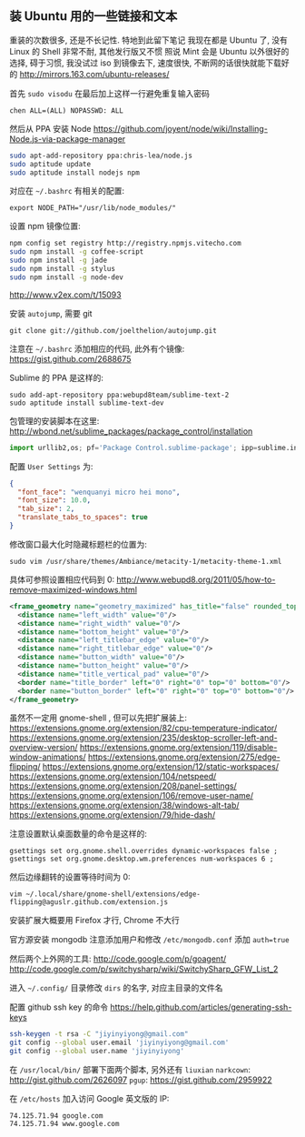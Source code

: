 
装 Ubuntu 用的一些链接和文本
------

重装的次数很多, 还是不长记性. 特地到此留下笔记
我现在都是 Ubuntu 了, 没有 Linux 的 Shell 非常不耐, 其他发行版又不惯
照说 Mint 会是 Ubuntu 以外很好的选择, 碍于习惯, 我没试过
iso 到镜像去下, 速度很快, 不断网的话很快就能下载好的
http://mirrors.163.com/ubuntu-releases/

首先 `sudo visodu` 在最后加上这样一行避免重复输入密码

```
chen ALL=(ALL) NOPASSWD: ALL
```

然后从 PPA 安装 Node
https://github.com/joyent/node/wiki/Installing-Node.js-via-package-manager

```bash
sudo apt-add-repository ppa:chris-lea/node.js
sudo aptitude update
sudo aptitude install nodejs npm
```

对应在 `~/.bashrc` 有相关的配置:

```
export NODE_PATH="/usr/lib/node_modules/"
```

设置 npm 镜像位置:

```bash
npm config set registry http://registry.npmjs.vitecho.com
sudo npm install -g coffee-script
sudo npm install -g jade
sudo npm install -g stylus
sudo npm install -g node-dev
```

http://www.v2ex.com/t/15093

安装 `autojump`, 需要 git

```
git clone git://github.com/joelthelion/autojump.git
```

注意在 `~/.bashrc` 添加相应的代码, 此外有个镜像:
https://gist.github.com/2688675

Sublime 的 PPA 是这样的:

```
sudo add-apt-repository ppa:webupd8team/sublime-text-2
sudo aptitude install sublime-text-dev
```

包管理的安装脚本在这里:
http://wbond.net/sublime_packages/package_control/installation

```python
import urllib2,os; pf='Package Control.sublime-package'; ipp=sublime.installed_packages_path(); os.makedirs(ipp) if not os.path.exists(ipp) else None; urllib2.install_opener(urllib2.build_opener(urllib2.ProxyHandler())); open(os.path.join(ipp,pf),'wb').write(urllib2.urlopen('http://sublime.wbond.net/'+pf.replace(' ','%20')).read()); print 'Please restart Sublime Text to finish installation'
```

配置 `User Settings` 为:

```json
{
  "font_face": "wenquanyi micro hei mono",
  "font_size": 10.0,
  "tab_size": 2,
  "translate_tabs_to_spaces": true
}
```

修改窗口最大化时隐藏标题栏的位置为:

```
sudo vim /usr/share/themes/Ambiance/metacity-1/metacity-theme-1.xml
```

具体可参照设置相应代码到 0:
http://www.webupd8.org/2011/05/how-to-remove-maximized-windows.html

```xml
<frame_geometry name="geometry_maximized" has_title="false" rounded_top_left="false" rounded_top_right="false" rounded_bottom_left="false" rounded_bottom_right="false">
  <distance name="left_width" value="0"/>
  <distance name="right_width" value="0"/>
  <distance name="bottom_height" value="0"/>
  <distance name="left_titlebar_edge" value="0"/>
  <distance name="right_titlebar_edge" value="0"/>
  <distance name="button_width" value="0"/>
  <distance name="button_height" value="0"/>
  <distance name="title_vertical_pad" value="0"/>
  <border name="title_border" left="0" right="0" top="0" bottom="0"/>
  <border name="button_border" left="0" right="0" top="0" bottom="0"/>
</frame_geometry>
```

虽然不一定用 gnome-shell , 但可以先把扩展装上:
https://extensions.gnome.org/extension/82/cpu-temperature-indicator/
https://extensions.gnome.org/extension/235/desktop-scroller-left-and-overview-version/
https://extensions.gnome.org/extension/119/disable-window-animations/
https://extensions.gnome.org/extension/275/edge-flipping/
https://extensions.gnome.org/extension/12/static-workspaces/
https://extensions.gnome.org/extension/104/netspeed/
https://extensions.gnome.org/extension/208/panel-settings/
https://extensions.gnome.org/extension/106/remove-user-name/
https://extensions.gnome.org/extension/38/windows-alt-tab/
https://extensions.gnome.org/extension/79/hide-dash/

注意设置默认桌面数量的命令是这样的:

```
gsettings set org.gnome.shell.overrides dynamic-workspaces false ;
gsettings set org.gnome.desktop.wm.preferences num-workspaces 6 ;
```

然后边缘翻转的设置等待时间为 0:

```
vim ~/.local/share/gnome-shell/extensions/edge-flipping@aguslr.github.com/extension.js
```

安装扩展大概要用 Firefox 才行, Chrome 不大行

官方源安装 mongodb 注意添加用户和修改 `/etc/mongodb.conf` 添加 `auth=true`

然后两个上外网的工具:
http://code.google.com/p/goagent/
http://code.google.com/p/switchysharp/wiki/SwitchySharp_GFW_List_2

进入 `~/.config/` 目录修改 `dirs` 的名字, 对应主目录的文件名

配置 github ssh key 的命令
https://help.github.com/articles/generating-ssh-keys

```bash
ssh-keygen -t rsa -C "jiyinyiyong@gmail.com"
git config --global user.email 'jiyinyiyong@gmail.com'
git config --global user.name 'jiyinyiyong'
```

在 `/usr/local/bin/` 部署下面两个脚本, 另外还有 `liuxian`
`narkcown`: http://gist.github.com/2626097
`pgup`: https://gist.github.com/2959922

在 `/etc/hosts` 加入访问 Google 英文版的 IP:

```hosts
74.125.71.94 google.com
74.125.71.94 www.google.com
```